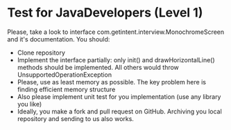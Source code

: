 Test for JavaDevelopers (Level 1)
=================================

Please, take a look to interface com.getintent.interview.MonochromeScreen and it's 
documentation. You should:

  * Clone repository
  * Implement the interface partially: only init() and drawHorizontalLine() methods should be implemented. All others would throw UnsupportedOperationException
  * Please, use as least memory as possible. The key problem here is finding efficient memory structure
  * Also please implement unit test for you implementation (use any library you like)
  * Ideally, you make a fork and pull request on GitHub. Archiving you local repository and sending to us also works.

